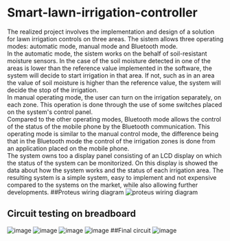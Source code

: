 # Smart-lawn-irrigation-controller
   The realized project involves the implementation and design of a solution for lawn irrigation controls on three areas. The sistem allows three operating modes: automatic mode, manual mode and Bluetooth mode.   
   In the automatic mode, the sistem works on the behalf of soil-resistant moisture sensors. In the case of the soil moisture detected in one of the areas is lower than the reference value implemented in the software, the system will decide to start irrigation in that area. If not, such as in an area the value of soil moisture is higher than the reference value, the system will decide the stop of the irrigation.  
   In manual operating mode, the user can turn on the irrigation separately, on each zone. This   operation is done through the use of some switches placed on the system's control panel.   
   Compared to the other operating modes, Bluetooth mode allows the control of the status of the mobile phone by the Bluetooth communication. This operating mode is similar to the manual control mode, the difference being that in the Bluetooth mode the control of the irrigation zones is done from an application placed on the mobile phone.   
   The system owns too a display panel consisting of an LCD display on which the status of the system can be monitorized. On this display is showed the data about how the system works and the status of each irrigation area. The resulting system is a simple system, easy to implement and not expensive compared to the systems on the market, while also allowing further developments. 
##Proteus wiring diagram
![proteus wiring diagram](https://user-images.githubusercontent.com/57752680/198001166-ea8e64c5-f652-4f0e-bcec-6045b21ec465.png)
## Circuit testing on breadboard
![image](https://user-images.githubusercontent.com/57752680/198001465-d1467dd4-6809-41f6-8475-00ed25baeec1.png)
![image](https://user-images.githubusercontent.com/57752680/198001555-50d15205-0c33-4ad5-876c-0cdae77f8548.png)
![image](https://user-images.githubusercontent.com/57752680/198001580-611a0015-c424-46a6-bf8c-8f03954a0a4f.png)
![image](https://user-images.githubusercontent.com/57752680/198001596-0a27e209-8ede-47f6-a5b7-d44a00e4a036.png)
##Final circuit
![image](https://user-images.githubusercontent.com/57752680/198001646-89ee3547-a2d2-4cd7-a2f7-1c4d2fe1b82a.png)


